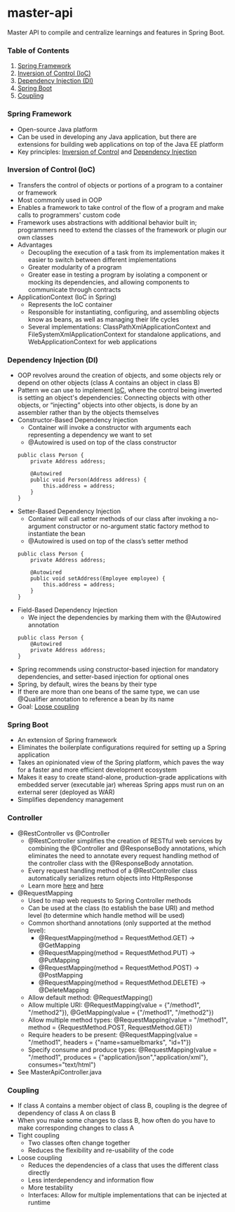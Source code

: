 # master-api
Master API to compile and centralize learnings and features in Spring Boot.

### Table of Contents
1. [Spring Framework](#spring-framework)
2. [Inversion of Control (IoC)](#inversion-of-control-ioc)
3. [Dependency Injection (DI)](#dependency-injection-di)
4. [Spring Boot](#spring-boot)
5. [Coupling](#coupling)

### Spring Framework
* Open-source Java platform
* Can be used in developing any Java application, but there are extensions for building web applications on top of the Java EE platform
* Key principles: [Inversion of Control](#inversion-of-control-ioc) and [Dependency Injection](#dependency-injection-di)

### Inversion of Control (IoC)
* Transfers the control of objects or portions of a program to a container or framework 
* Most commonly used in OOP 
* Enables a framework to take control of the flow of a program and make calls to programmers' custom code 
* Framework uses abstractions with additional behavior built in; programmers need to extend the classes of the framework or plugin our own classes
* Advantages 
  * Decoupling the execution of a task from its implementation makes it easier to switch between different implementations
  * Greater modularity of a program
  * Greater ease in testing a program by isolating a component or mocking its dependencies, and allowing components to communicate through contracts
* ApplicationContext (IoC in Spring)
  * Represents the IoC container 
  * Responsible for instantiating, configuring, and assembling objects know as beans, as well as managing their life cycles 
  * Several implementations: ClassPathXmlApplicationContext and FileSystemXmlApplicationContext for standalone applications, and WebApplicationContext for web applications

### Dependency Injection (DI)
* OOP revolves around the creation of objects, and some objects rely or depend on other objects (class A contains an object in class B)
* Pattern we can use to implement [IoC](#inversion-of-control-ioc), where the control being inverted is setting an object's dependencies: Connecting objects with other objects, or “injecting” objects into other objects, is done by an assembler rather than by the objects themselves 
* Constructor-Based Dependency Injection 
  * Container will invoke a constructor with arguments each representing a dependency we want to set 
  * @Autowired is used on top of the class constructor
  ```
  public class Person {
      private Address address; 
      
      @Autowired 
      public void Person(Address address) {
          this.address = address;
      }
  }
  ```
* Setter-Based Dependency Injection 
  * Container will call setter methods of our class after invoking a no-argument constructor or no-argument static factory method to instantiate the bean 
  * @Autowired is used on top of the class’s setter method
  ```
  public class Person {
      private Address address;
      
      @Autowired
      public void setAddress(Employee employee) {
          this.address = address;
      }
  }
  ```
* Field-Based Dependency Injection 
  * We inject the dependencies by marking them with the @Autowired annotation
  ```
  public class Person {
      @Autowired 
      private Address address;
  }
  ```
* Spring recommends using constructor-based injection for mandatory dependencies, and setter-based injection for optional ones 
* Spring, by default, wires the beans by their type 
* If there are more than one beans of the same type, we can use @Qualifier annotation to reference a bean by its name 
* Goal: [Loose coupling](#coupling)

### Spring Boot
* An extension of Spring framework
* Eliminates the boilerplate configurations required for setting up a Spring application
* Takes an opinionated view of the Spring platform, which paves the way for a faster and more efficient development ecosystem
* Makes it easy to create stand-alone, production-grade applications with embedded server (executable jar) whereas Spring apps must run on an external serer (deployed as WAR)
* Simplifies dependency management

### Controller
* @RestController vs @Controller
  * @RestController simplifies the creation of RESTful web services by combining the @Controller and @ResponseBody annotations, which eliminates the need to annotate every request handling method of the controller class with the @ResponseBody annotation.
  * Every request handling method of a @RestController class automatically serializes return objects into HttpResponse
  * Learn more [here](https://www.baeldung.com/spring-controller-vs-restcontroller) and [here](https://www.geeksforgeeks.org/difference-between-controller-and-restcontroller-annotation-in-spring/)
* @RequestMapping
  * Used to map web requests to Spring Controller methods
  * Can be used at the class (to establish the base URI) and method level (to determine which handle method will be used)
  * Common shorthand annotations (only supported at the method level):
    * @RequestMapping(method = RequestMethod.GET) &rarr; @GetMapping
    * @RequestMapping(method = RequestMethod.PUT) &rarr; @PutMapping
    * @RequestMapping(method = RequestMethod.POST) &rarr; @PostMapping
    * @RequestMapping(method = RequestMethod.DELETE) &rarr; @DeleteMapping
  * Allow default method: @RequestMapping()
  * Allow multiple URI: @RequestMapping(value = {"/method1", "/method2"}), @GetMapping(value = {"/method1", "/method2"})
  * Allow multiple method types: @RequestMapping(value = "/method1", method = {RequestMethod.POST, RequestMethod.GET}) 
  * Require headers to be present: @RequestMapping(value = "/method1", headers = {"name=samuelbmarks", "id=1"})
  * Specify consume and produce types: @RequestMapping(value = "/method1", produces = {"application/json","application/xml"}, consumes="text/html")
* See MasterApiController.java


### Coupling
* If class A contains a member object of class B, coupling is the degree of dependency of class A on class B 
* When you make some changes to class B, how often do you have to make corresponding changes to class A 
* Tight coupling 
  * Two classes often change together 
  * Reduces the flexibility and re-usability of the code 
* Loose coupling 
  * Reduces the dependencies of a class that uses the different class directly 
  * Less interdependency and information flow 
  * More testability 
  * Interfaces: Allow for multiple implementations that can be injected at runtime


